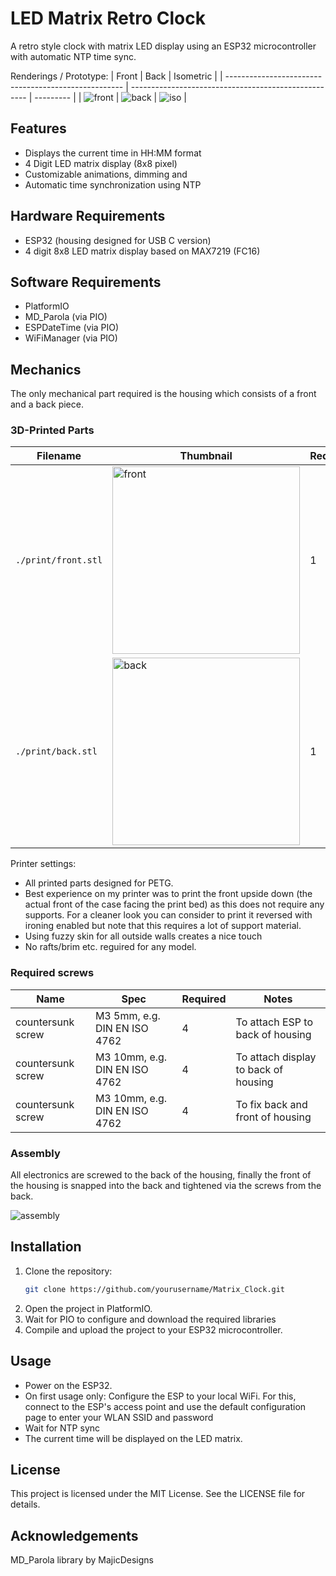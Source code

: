 # LED Matrix Retro Clock

A retro style clock with matrix LED display using an ESP32 microcontroller with automatic NTP time sync.

Renderings / Prototype:
| Front                                                | Back                                                 | Isometric |
| ---------------------------------------------------- | ---------------------------------------------------- | --------- |
| <img src="./print/rendering/fully_assembled_front.png" alt="front"/> | <img src="./print/rendering/fully_assembled_back.png" alt="back"/>   | <img src="./print/rendering/fully_assembled_iso.png" alt="iso"/> |


## Features

- Displays the current time in HH:MM format
- 4 Digit LED matrix display (8x8 pixel)
- Customizable animations, dimming and 
- Automatic time synchronization using NTP

## Hardware Requirements

- ESP32 (housing designed for USB C version)
- 4 digit 8x8 LED matrix display based on MAX7219 (FC16)

## Software Requirements

- PlatformIO
- MD_Parola (via PIO)
- ESPDateTime (via PIO) 
- WiFiManager (via PIO)

## Mechanics

The only mechanical part required is the housing which consists of a front and a back piece.

### 3D-Printed Parts

| Filename                     | Thumbnail                                                           | Required |
| ---------------------------- | --------------------------------------------------------------------| -------- |
| `./print/front.stl`          | <img src="./print/rendering/front.png" alt="front" width="300"/>    | 1        |
| `./print/back.stl`           | <img src="./print/rendering/back.png" alt="back" width="300"/>      | 1        |

Printer settings:
- All printed parts designed for PETG. 
- Best experience on my printer was to print the front upside down (the actual front of the case facing the print bed) as this does not require any supports. For a cleaner look you can consider to print it reversed with ironing enabled but note that this requires a lot of support material. 
- Using fuzzy skin for all outside walls creates a nice touch
- No rafts/brim etc. reguired for any model.

### Required screws

| Name              | Spec                          | Required | Notes |
| ----------------- | ----------------------------- | -------- | ------|
| countersunk screw | M3 5mm, e.g. DIN EN ISO 4762  | 4        | To attach ESP to back of housing |
| countersunk screw | M3 10mm, e.g. DIN EN ISO 4762 | 4        | To attach display to back of housing |
| countersunk screw | M3 10mm, e.g. DIN EN ISO 4762 | 4        | To fix back and front of housing |

### Assembly

All electronics are screwed to the back of the housing, finally the front of the housing is snapped into the back and tightened via the screws from the back.

![assembly](./print/rendering/assembly.gif)



## Installation

1. Clone the repository:
   ```sh
   git clone https://github.com/yourusername/Matrix_Clock.git
2. Open the project in PlatformIO.
3. Wait for PIO to configure and download the required libraries
4. Compile and upload the project to your ESP32 microcontroller.


## Usage
- Power on the ESP32.
- On first usage only: Configure the ESP to your local WiFi. For this, connect to the ESP's access point and use the default configuration page to enter your WLAN SSID and password 
- Wait for NTP sync
- The current time will be displayed on the LED matrix.

## License
This project is licensed under the MIT License. See the LICENSE file for details.

## Acknowledgements
MD_Parola library by MajicDesigns
